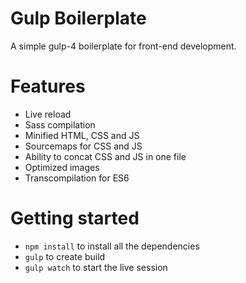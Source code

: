 # Gulp Boilerplate
A simple gulp-4 boilerplate for front-end development.

# Features
* Live reload
* Sass compilation
* Minified HTML, CSS and JS
* Sourcemaps for CSS and JS
* Ability to concat CSS and JS in one file
* Optimized images
* Transcompilation for ES6

# Getting started
* `npm install` to install all the dependencies
* `gulp` to create build
* `gulp watch` to start the live session
